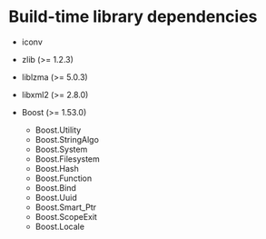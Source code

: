 Build-time library dependencies
===============================

- iconv
- zlib (>= 1.2.3)
- liblzma (>= 5.0.3)
- libxml2 (>= 2.8.0)

- Boost (>= 1.53.0)
  - Boost.Utility
  - Boost.StringAlgo
  - Boost.System
  - Boost.Filesystem
  - Boost.Hash
  - Boost.Function
  - Boost.Bind
  - Boost.Uuid
  - Boost.Smart_Ptr
  - Boost.ScopeExit
  - Boost.Locale

